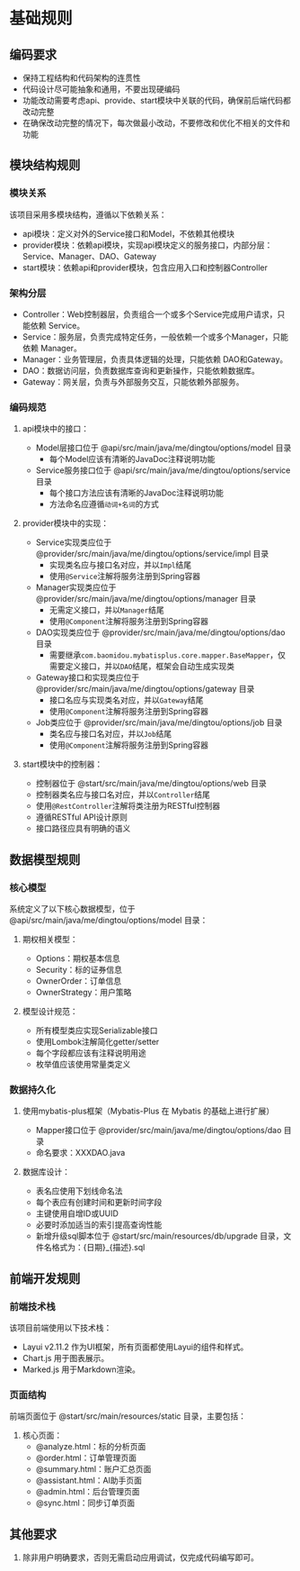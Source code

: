 # 基础规则

## 编码要求

- 保持工程结构和代码架构的连贯性
- 代码设计尽可能抽象和通用，不要出现硬编码
- 功能改动需要考虑api、provide、start模块中关联的代码，确保前后端代码都改动完整
- 在确保改动完整的情况下，每次做最小改动，不要修改和优化不相关的文件和功能

## 模块结构规则

### 模块关系

该项目采用多模块结构，遵循以下依赖关系：

- api模块：定义对外的Service接口和Model，不依赖其他模块
- provider模块：依赖api模块，实现api模块定义的服务接口，内部分层：Service、Manager、DAO、Gateway
- start模块：依赖api和provider模块，包含应用入口和控制器Controller

### 架构分层

- Controller：Web控制器层，负责组合一个或多个Service完成用户请求，只能依赖 Service。
- Service：服务层，负责完成特定任务，一般依赖一个或多个Manager，只能依赖 Manager。
- Manager：业务管理层，负责具体逻辑的处理，只能依赖 DAO和Gateway。
- DAO：数据访问层，负责数据库查询和更新操作，只能依赖数据库。
- Gateway：网关层，负责与外部服务交互，只能依赖外部服务。

### 编码规范

1. api模块中的接口：
   - Model层接口位于 @api/src/main/java/me/dingtou/options/model 目录
      - 每个Model应该有清晰的JavaDoc注释说明功能
   - Service服务接口位于 @api/src/main/java/me/dingtou/options/service 目录
      - 每个接口方法应该有清晰的JavaDoc注释说明功能
      - 方法命名应遵循`动词+名词`的方式

2. provider模块中的实现：
   - Service实现类应位于 @provider/src/main/java/me/dingtou/options/service/impl 目录
      - 实现类名应与接口名对应，并以`Impl`结尾
      - 使用`@Service`注解将服务注册到Spring容器
   - Manager实现类应位于 @provider/src/main/java/me/dingtou/options/manager 目录
      - 无需定义接口，并以`Manager`结尾
      - 使用`@Component`注解将服务注册到Spring容器
   - DAO实现类应位于 @provider/src/main/java/me/dingtou/options/dao 目录
      - 需要继承`com.baomidou.mybatisplus.core.mapper.BaseMapper`，仅需要定义接口，并以`DAO`结尾，框架会自动生成实现类
   - Gateway接口和实现类应位于 @provider/src/main/java/me/dingtou/options/gateway 目录
      - 接口名应与实现类名对应，并以`Gateway`结尾
      - 使用`@Component`注解将服务注册到Spring容器
   - Job类应位于 @provider/src/main/java/me/dingtou/options/job 目录
      - 类名应与接口名对应，并以`Job`结尾
      - 使用`@Component`注解将服务注册到Spring容器

3. start模块中的控制器：
   - 控制器位于 @start/src/main/java/me/dingtou/options/web 目录
   - 控制器类名应与接口名对应，并以`Controller`结尾
   - 使用`@RestController`注解将类注册为RESTful控制器
   - 遵循RESTful API设计原则
   - 接口路径应具有明确的语义

## 数据模型规则

### 核心模型

系统定义了以下核心数据模型，位于 @api/src/main/java/me/dingtou/options/model 目录：

1. 期权相关模型：
   - Options：期权基本信息
   - Security：标的证券信息
   - OwnerOrder：订单信息
   - OwnerStrategy：用户策略

2. 模型设计规范：
   - 所有模型类应实现Serializable接口
   - 使用Lombok注解简化getter/setter
   - 每个字段都应该有注释说明用途
   - 枚举值应该使用常量类定义

### 数据持久化

1. 使用mybatis-plus框架（Mybatis-Plus 在 Mybatis 的基础上进行扩展）
   - Mapper接口位于 @provider/src/main/java/me/dingtou/options/dao 目录
   - 命名要求：XXXDAO.java

2. 数据库设计：
   - 表名应使用下划线命名法
   - 每个表应有创建时间和更新时间字段
   - 主键使用自增ID或UUID
   - 必要时添加适当的索引提高查询性能
   - 新增升级sql脚本位于 @start/src/main/resources/db/upgrade 目录，文件名格式为：{日期}_{描述}.sql

## 前端开发规则

### 前端技术栈

该项目前端使用以下技术栈：

- Layui v2.11.2 作为UI框架，所有页面都使用Layui的组件和样式。
- Chart.js 用于图表展示。
- Marked.js 用于Markdown渲染。

### 页面结构

前端页面位于 @start/src/main/resources/static 目录，主要包括：

1. 核心页面：
   - @analyze.html：标的分析页面
   - @order.html：订单管理页面
   - @summary.html：账户汇总页面
   - @assistant.html：AI助手页面
   - @admin.html：后台管理页面
   - @sync.html：同步订单页面

## 其他要求

1. 除非用户明确要求，否则无需启动应用调试，仅完成代码编写即可。
